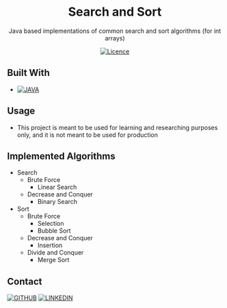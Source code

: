 <!-- SUMMARY -->
<div align="center">

# Search and Sort

Java based implementations of common search and sort algorithms (for int arrays)

[![Licence][license-shield]](./LICENSE)

</div>

<!-- BUILT WITH -->
## Built With

- [![JAVA][java-shield]][java-url]

<!-- USAGE -->
## Usage

- This project is meant to be used for learning and researching purposes only, and it is not meant to be used for production

<!-- IMPLEMENTED ALGORITHMS -->
## Implemented Algorithms

- Search
   - Brute Force
      - Linear Search
   - Decrease and Conquer
      - Binary Search
- Sort
   - Brute Force
      - Selection
      - Bubble Sort
   - Decrease and Conquer
      - Insertion
   - Divide and Conquer
      - Merge Sort

<!-- CONTACT -->
## Contact
[![GITHUB][personal-shield]][personal-url] [![LINKEDIN][linkedin-shield]][linkedin-url]

<!-- MARKDOWN LINKS AND IMAGES -->
<!-- BUILT WITH -->
[java-shield]: https://img.shields.io/badge/java-%23ED8B00.svg?style=for-the-badge&logo=java&logoColor=white
[java-url]: https://www.java.com/en/
<!-- LICENSE -->
[license-shield]: https://img.shields.io/github/license/Ileriayo/markdown-badges?style=for-the-badge
<!-- MY GITHUB -->
[personal-shield]: https://img.shields.io/badge/FACUNDO-MU%C3%91OZ-yellowgreen?style=for-the-badge
[personal-url]: https://github.com/facundoMunoz
<!-- MY LINKEDIN -->
[linkedin-shield]: https://img.shields.io/badge/linkedin-%230077B5.svg?style=for-the-badge&logo=linkedin&logoColor=white
[linkedin-url]: https://www.linkedin.com/in/facundomunozdev/
